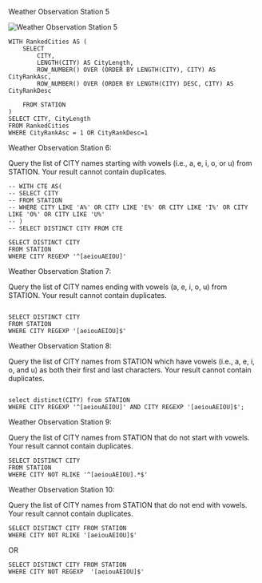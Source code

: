 Weather Observation Station 5

![Weather Observation Station 5](https://github.com/sahil0/Azure-Data-Engineering/assets/22682814/4db45ef2-bc7a-4513-9e5e-e7302081db39)



```
WITH RankedCities AS (
    SELECT 
        CITY,
        LENGTH(CITY) AS CityLength,
        ROW_NUMBER() OVER (ORDER BY LENGTH(CITY), CITY) AS CityRankAsc,
        ROW_NUMBER() OVER (ORDER BY LENGTH(CITY) DESC, CITY) AS CityRankDesc

    FROM STATION
)
SELECT CITY, CityLength
FROM RankedCities
WHERE CityRankAsc = 1 OR CityRankDesc=1
```
Weather Observation Station 6:

Query the list of CITY names starting with vowels (i.e., a, e, i, o, or u) from STATION. Your result cannot contain duplicates.

```
-- WITH CTE AS(
-- SELECT CITY
-- FROM STATION
-- WHERE CITY LIKE 'A%' OR CITY LIKE 'E%' OR CITY LIKE 'I%' OR CITY LIKE 'O%' OR CITY LIKE 'U%'
-- )
-- SELECT DISTINCT CITY FROM CTE

SELECT DISTINCT CITY
FROM STATION
WHERE CITY REGEXP '^[aeiouAEIOU]'
```
Weather Observation Station 7:

Query the list of CITY names ending with vowels (a, e, i, o, u) from STATION. Your result cannot contain duplicates.

```

SELECT DISTINCT CITY
FROM STATION
WHERE CITY REGEXP '[aeiouAEIOU]$'

```
Weather Observation Station 8:

Query the list of CITY names from STATION which have vowels (i.e., a, e, i, o, and u) as both their first and last characters. Your result cannot contain duplicates.
```

select distinct(CITY) from STATION 
WHERE CITY REGEXP '^[aeiouAEIOU]' AND CITY REGEXP '[aeiouAEIOU]$';
```

Weather Observation Station 9:

Query the list of CITY names from STATION that do not start with vowels. Your result cannot contain duplicates.


```
SELECT DISTINCT CITY 
FROM STATION 
WHERE CITY NOT RLIKE '^[aeiouAEIOU].*$'
```
Weather Observation Station 10:

Query the list of CITY names from STATION that do not end with vowels. Your result cannot contain duplicates.


```
SELECT DISTINCT CITY FROM STATION
WHERE CITY NOT RLIKE '[aeiouAEIOU]$'
```
OR
```
SELECT DISTINCT CITY FROM STATION
WHERE CITY NOT REGEXP  '[aeiouAEIOU]$'
```
